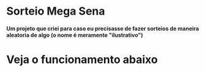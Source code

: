 # Sorteio Mega Sena

#### Um projeto que criei para caso eu precisasse de fazer sorteios de maneira aleatoria de algo (o nome é meramente "ilustrativo")

# Veja o funcionamento abaixo 
